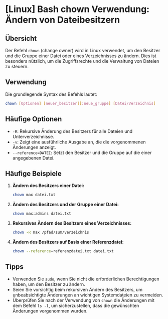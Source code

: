 # [Linux] Bash chown Verwendung: Ändern von Dateibesitzern

## Übersicht
Der Befehl `chown` (change owner) wird in Linux verwendet, um den Besitzer und die Gruppe einer Datei oder eines Verzeichnisses zu ändern. Dies ist besonders nützlich, um die Zugriffsrechte und die Verwaltung von Dateien zu steuern.

## Verwendung
Die grundlegende Syntax des Befehls lautet:

```bash
chown [Optionen] [neuer_besitzer][:neue_gruppe] [Datei/Verzeichnis]
```

## Häufige Optionen
- `-R`: Rekursive Änderung des Besitzers für alle Dateien und Unterverzeichnisse.
- `-v`: Zeigt eine ausführliche Ausgabe an, die die vorgenommenen Änderungen anzeigt.
- `--reference=DATEI`: Setzt den Besitzer und die Gruppe auf die einer angegebenen Datei.

## Häufige Beispiele
1. **Ändern des Besitzers einer Datei:**
   ```bash
   chown max datei.txt
   ```

2. **Ändern des Besitzers und der Gruppe einer Datei:**
   ```bash
   chown max:admins datei.txt
   ```

3. **Rekursives Ändern des Besitzers eines Verzeichnisses:**
   ```bash
   chown -R max /pfad/zum/verzeichnis
   ```

4. **Ändern des Besitzers auf Basis einer Referenzdatei:**
   ```bash
   chown --reference=referenzdatei.txt datei.txt
   ```

## Tipps
- Verwenden Sie `sudo`, wenn Sie nicht die erforderlichen Berechtigungen haben, um den Besitzer zu ändern.
- Seien Sie vorsichtig beim rekursiven Ändern des Besitzers, um unbeabsichtigte Änderungen an wichtigen Systemdateien zu vermeiden.
- Überprüfen Sie nach der Verwendung von `chown` die Änderungen mit dem Befehl `ls -l`, um sicherzustellen, dass die gewünschten Änderungen vorgenommen wurden.